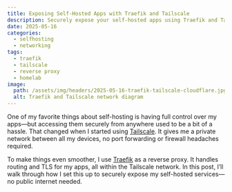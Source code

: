 ```yaml
---
title: Exposing Self-Hosted Apps with Traefik and Tailscale
description: Securely expose your self-hosted apps using Traefik and Tailscale, without touching your router.
date: 2025-05-16
categories:
  - selfhosting
  - networking
tags:
  - traefik
  - tailscale
  - reverse proxy
  - homelab
image:
  path: /assets/img/headers/2025-05-16-traefik-tailscale-cloudflare.jpg
  alt: Traefik and Tailscale network diagram
---
```


One of my favorite things about self-hosting is having full control over my apps—but accessing them securely from anywhere used to be a bit of a hassle. That changed when I started using [Tailscale](https://tailscale.com). It gives me a private network between all my devices, no port forwarding or firewall headaches required.

To make things even smoother, I use [Traefik](https://traefik.io) as a reverse proxy. It handles routing and TLS for my apps, all within the Tailscale network. In this post, I’ll walk through how I set this up to securely expose my self-hosted services—no public internet needed.
